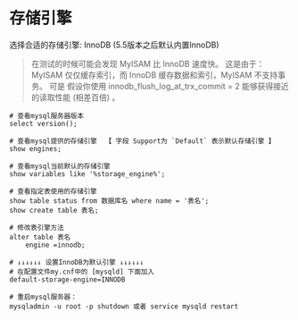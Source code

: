 # 存储引擎

选择合适的存储引擎: InnoDB (5.5版本之后默认内置InnoDB)

> 在测试的时候可能会发现 MyISAM 比 InnoDB 速度快。
> 这是由于： MyISAM 仅仅缓存索引，而 InnoDB 缓存数据和索引，MyISAM 不支持事务。
> 可是 假设你使用 innodb_flush_log_at_trx_commit = 2 能够获得接近的读取性能 (相差百倍) 。

```mysql
# 查看mysql服务器版本
select version();

# 查看mysql提供的存储引擎  【 字段 Support为 `Default` 表示默认存储引擎 】
show engines;

# 查看mysql当前默认的存储引擎
show variables like '%storage_engine%';

# 查看指定表使用的存储引擎
show table status from 数据库名 where name = '表名';
show create table 表名;

# 修改表引擎方法
alter table 表名
    engine =innodb;

# ↓↓↓↓↓↓ 设置InnoDB为默认引擎 ↓↓↓↓↓↓
# 在配置文件my.cnf中的 [mysqld] 下面加入
default-storage-engine=INNODB
 
# 重启mysql服务器：
mysqladmin -u root -p shutdown 或者 service mysqld restart
```
